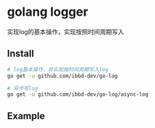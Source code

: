 # golang logger

实现log的基本操作，实现按照时间周期写入

## Install 

```sh
# log基本操作，并实现按时间周期写入log
go get -u github.com/ibbd-dev/go-log

# 异步写log
go get -u github.com/ibbd-dev/go-log/async-log
```

## Example


